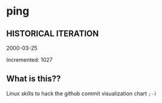 # ping

## HISTORICAL ITERATION
2000-03-25

Incremented: 1027

## What is this?? 
Linux skills to hack the github commit visualization chart `;-)`
